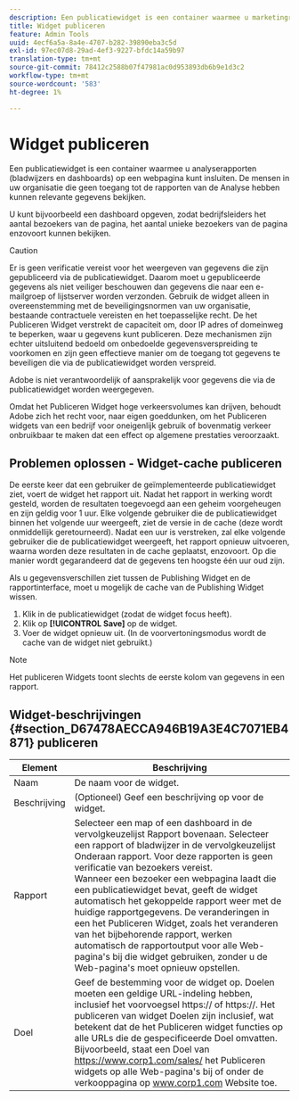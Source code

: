 ```yaml
---
description: Een publicatiewidget is een container waarmee u marketingrapporten (bladwijzers en dashboards) op een webpagina kunt insluiten. De mensen in uw organisatie die geen toegang tot marketing rapporten hebben kunnen relevante gegevens bekijken.
title: Widget publiceren
feature: Admin Tools
uuid: 4ecf6a5a-8a4e-4707-b282-39890eba3c5d
exl-id: 97ec07d8-29ad-4ef3-9227-bfdc14a59b97
translation-type: tm+mt
source-git-commit: 78412c2588b07f47981ac0d953893db6b9e1d3c2
workflow-type: tm+mt
source-wordcount: '583'
ht-degree: 1%

---
```


# Widget publiceren

Een publicatiewidget is een container waarmee u analyserapporten (bladwijzers en dashboards) op een webpagina kunt insluiten. De mensen in uw organisatie die geen toegang tot de rapporten van de Analyse hebben kunnen relevante gegevens bekijken.

U kunt bijvoorbeeld een dashboard opgeven, zodat bedrijfsleiders het aantal bezoekers van de pagina, het aantal unieke bezoekers van de pagina enzovoort kunnen bekijken.

>[!CAUTION]
>
>Er is geen verificatie vereist voor het weergeven van gegevens die zijn gepubliceerd via de publicatiewidget. Daarom moet u gepubliceerde gegevens als niet veiliger beschouwen dan gegevens die naar een e-mailgroep of lijstserver worden verzonden. Gebruik de widget alleen in overeenstemming met de beveiligingsnormen van uw organisatie, bestaande contractuele vereisten en het toepasselijke recht. De het Publiceren Widget verstrekt de capaciteit om, door IP adres of domeinweg te beperken, waar u gegevens kunt publiceren. Deze mechanismen zijn echter uitsluitend bedoeld om onbedoelde gegevensverspreiding te voorkomen en zijn geen effectieve manier om de toegang tot gegevens te beveiligen die via de publicatiewidget worden verspreid.
>
> Adobe is niet verantwoordelijk of aansprakelijk voor gegevens die via de publicatiewidget worden weergegeven.

Omdat het Publiceren Widget hoge verkeersvolumes kan drijven, behoudt Adobe zich het recht voor, naar eigen goeddunken, om het Publiceren widgets van een bedrijf voor oneigenlijk gebruik of bovenmatig verkeer onbruikbaar te maken dat een effect op algemene prestaties veroorzaakt.

## Problemen oplossen - Widget-cache publiceren

De eerste keer dat een gebruiker de geïmplementeerde publicatiewidget ziet, voert de widget het rapport uit. Nadat het rapport in werking wordt gesteld, worden de resultaten toegevoegd aan een geheim voorgeheugen en zijn geldig voor 1 uur. Elke volgende gebruiker die de publicatiewidget binnen het volgende uur weergeeft, ziet de versie in de cache (deze wordt onmiddellijk geretourneerd). Nadat een uur is verstreken, zal elke volgende gebruiker die de publicatiewidget weergeeft, het rapport opnieuw uitvoeren, waarna worden deze resultaten in de cache geplaatst, enzovoort. Op die manier wordt gegarandeerd dat de gegevens ten hoogste één uur oud zijn.

Als u gegevensverschillen ziet tussen de Publishing Widget en de rapportinterface, moet u mogelijk de cache van de Publishing Widget wissen.

1. Klik in de publicatiewidget (zodat de widget focus heeft).
1. Klik op **[!UICONTROL Save]** op de widget.
1. Voer de widget opnieuw uit. (In de voorvertoningsmodus wordt de cache van de widget niet gebruikt.)

>[!NOTE]
>
>Het publiceren Widgets toont slechts de eerste kolom van gegevens in een rapport.

## Widget-beschrijvingen {#section_D67478AECCA946B19A3E4C7071EB4871} publiceren

| Element | Beschrijving |
|--- |--- |
| Naam | De naam voor de widget. |
| Beschrijving | (Optioneel) Geef een beschrijving op voor de widget. |
| Rapport | Selecteer een map of een dashboard in de vervolgkeuzelijst Rapport bovenaan. Selecteer een rapport of bladwijzer in de vervolgkeuzelijst Onderaan rapport.  Voor deze rapporten is geen verificatie van bezoekers vereist. <br>Wanneer een bezoeker een webpagina laadt die een publicatiewidget bevat, geeft de widget automatisch het gekoppelde rapport weer met de huidige rapportgegevens. De veranderingen in een het Publiceren Widget, zoals het veranderen van het bijbehorende rapport, werken automatisch de rapportoutput voor alle Web-pagina&#39;s bij die widget gebruiken, zonder u de Web-pagina&#39;s moet opnieuw opstellen.</br> |
| Doel | Geef de bestemming voor de widget op.   Doelen moeten een geldige URL-indeling hebben, inclusief het voorvoegsel https:// of https://. Het publiceren van widget Doelen zijn inclusief, wat betekent dat de het Publiceren widget functies op alle URLs die de gespecificeerde Doel omvatten. <br>Bijvoorbeeld, staat een Doel van https://www.corp1.com/sales/ het Publiceren widgets op alle Web-pagina&#39;s bij of onder de verkooppagina op www.corp1.com Website toe.</br> |
